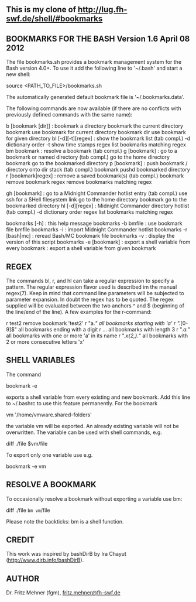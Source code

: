 This is my clone of http://lug.fh-swf.de/shell/#bookmarks
------------------------------------------------------------------------------

BOOKMARKS FOR THE BASH            Version 1.6                    April 08 2012
------------------------------------------------------------------------------

The file bookmarks.sh provides a bookmark management system for the Bash
version 4.0+.  To use it add the following line to   '~/.bash' and start a new
shell:

 source <PATH_TO_FILE>/bookmarks.sh

The automatically generated default bookmark file is '~/.bookmarks.data'.

The following commands are now available (if there are no conflicts with
previously defined commands with the same name):

  b  [bookmark [dir]]      :  bookmark a directory
                                <no option>   bookmark the current directory
                                bookmark      use bookmark for current directory
                                bookmark dir  use bookmark for given directory
  bl [-d][-t][regex]       :  show the bookmark list (tab compl.)
                                -d           dictionary order
                                -t           show time stamps
                                regex        list bookmarks matching regex
  bm bookmark              : resolve a bookmark (tab compl.)
  g  [bookmark]            :  go to a bookmark or named directory (tab compl.)
                                <no option>   go to the home directory
                                bookmark      go to the bookmarked directory
  p  [bookmark]            :  push bookmark / directory onto dir stack (tab compl.)
                                bookmark     pushd bookmarked directory
  r  [bookmark|regex]      :  remove a saved bookmark(s) (tab compl.)
                                bookmark     remove bookmark
                                regex        remove bookmarks matching regex

  gh [bookmark]            :  go to a Midnight Commander hotlist entry (tab compl.)
                              use ssh for a SHell filesystem link
                                <no option>   go to the home directory
                                bookmark      go to the bookmarked directory
  hl [-d][regex]           :  Midnight Commander directory hotlist (tab compl.)
                                -d           dictionary order
                                regex        list bookmarks matching regex

  bookmarks [-h]           :  this help message
  bookmarks  -b bmfile     :  use bookmark file bmfile
  bookmarks  -i            :  import Midnight Commander hotlist
  bookmarks  -r [bash|mc]  :  reread Bash/MC bookmark file
  bookmarks  -v            :  display the version of this script
  bookmarks  -e [bookmark] : export a shell variable from every bookmark
                           : export a shell variable from given bookmark

REGEX
-----
The commands bl, r, and hl can take a regular expression to specify a pattern.
The regular expression flavor used is described im the manual regex(7). Keep in
mind that command line parameters will be subjected to parameter expansion. In
doubt the regex has to be quoted. The regex supplied will be evaluated between
the two anchors ^ and $ (beginning of the line/end of the line).  A few
examples for the r-command:

  r  test2             remove bookmark 'test2'
  r  "a.*"             all bookmarks starting with 'a'
  r  ".*[0-9]$"        all bookmarks ending with a digit
  r  ...               all bookmarks with length 3
  r  ".*a.*"           all bookmarks with one or more 'a' in its name
  r  ".*x{2,}.*"       all bookmarks with 2 or more consecutive letters 'x'

SHELL VARIABLES
---------------
The command 

 bookmark -e 

exports a shell variable from every existing and new bookmark.  Add this line
to ~/.bashrc to use this feature permanently. For the bookmark

 vm                   '/home/vmware.shared-folders'

the variable vm will be exported. An already existing variable will not be
overwritten. The variable can be used with shell commands, e.g.

 diff ./file $vm/file

To export only one variable use e.g.

 bookmark -e vm

RESOLVE A BOOKMARK
------------------
To occasionally resolve a bookmark without exporting a variable use bm:

 diff ./file `bm vm`/file

Please note the backticks: bm is a shell function.


CREDIT
------
This work was inspired by bashDirB by Ira Chayut (http://www.dirb.info/bashDirB).

AUTHOR
------
Dr. Fritz Mehner (fgm), fritz.mehner@fh-swf.de


